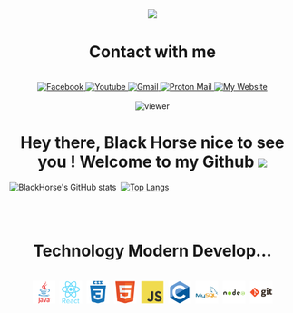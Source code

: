 <div id="header" align="center">
  <img src="https://cdn.dribbble.com/users/1292677/screenshots/6139167/media/fcf7fd0c619bb87706533079240915f3.gif" width="800vh"/>
</div>

<div align="center" id="badges">
  <h1>Contact with me</h1><br>
  <a target="_blank" href="https://www.facebook.com/BlackHorse.404">
    <img src="https://img.shields.io/badge/Facebook-blue?style=for-the-badge&logo=facebook&logoColor=white" alt="Facebook"/>
  </a>
  <a target="_blank" href="https://www.youtube.com/channel/UCaAad_2j9fKlznBhT2BhlHQ">
    <img src="https://img.shields.io/badge/YouTube-red?style=for-the-badge&logo=youtube&logoColor=white" alt="Youtube"/>
  </a>
  <a href="mailto:Phatlongtoan@gmail.com">
    <img src="https://img.shields.io/badge/Gmail-yellow?style=for-the-badge&logo=gmail&logoColor=white" alt="Gmail"/>
  </a>
  <a href="mailto:blackhorse4O4@protonmail.com">
    <img src="https://img.shields.io/badge/Proton Mail-blueviolet?style=for-the-badge&logo=protonmail&logoColor=white" alt="Proton Mail"/>
  </a>
  <a href="https://wowvita.shop/test/">
    <img src="https://img.shields.io/badge/Website-brightgreen?style=for-the-badge&logo=about.me&logoColor=black" alt="My Website"/>
  </a>
</div>
<!-- viewer -->
<br>
<div align="center">
  <img src="https://komarev.com/ghpvc/?username=BlackHorse404&style=flat-square&color=informational" alt="viewer"/>
</div>

<div align="center">
  <h1>
    Hey there, Black Horse nice to see you ! Welcome to my Github
    <img src="https://media.giphy.com/media/hvRJCLFzcasrR4ia7z/giphy.gif" width="30px"/>
  </h1>
</div>

![BlackHorse's GitHub stats](https://github-readme-stats.vercel.app/api?username=BlackHorse404&show_icons=true&theme=radical)&nbsp;
[![Top Langs](https://github-readme-stats.vercel.app/api/top-langs/?username=BlackHorse404&layout=compact&theme=radical)](https://github.com/anuraghazra/github-readme-stats)

<br><br>
<div align="center">
  <h1>Technology Modern Develop...</h1><br>
  <img src="https://github.com/devicons/devicon/blob/master/icons/java/java-original-wordmark.svg" title="Java" alt="Java" width="40" height="40"/>&nbsp;
  <img src="https://github.com/devicons/devicon/blob/master/icons/react/react-original-wordmark.svg" title="React" alt="React" width="40" height="40"/>&nbsp;
  <img src="https://github.com/devicons/devicon/blob/master/icons/css3/css3-plain-wordmark.svg"  title="CSS3" alt="CSS" width="40" height="40"/>&nbsp;
  <img src="https://github.com/devicons/devicon/blob/master/icons/html5/html5-original.svg" title="HTML5" alt="HTML" width="40" height="40"/>&nbsp;
  <img src="https://github.com/devicons/devicon/blob/master/icons/javascript/javascript-original.svg" title="JavaScript" alt="JavaScript" width="40" height="40"/>&nbsp;
  <img src="https://github.com/devicons/devicon/blob/master/icons/c/c-original.svg" title="NodeJS" alt="NodeJS" width="40" height="40"/>&nbsp;
  <img src="https://github.com/devicons/devicon/blob/master/icons/mysql/mysql-original-wordmark.svg" title="MySQL"  alt="MySQL" width="40" height="40"/>&nbsp;
  <img src="https://github.com/devicons/devicon/blob/master/icons/nodejs/nodejs-original-wordmark.svg" title="NodeJS" alt="NodeJS" width="40" height="40"/>&nbsp;
  <img src="https://github.com/devicons/devicon/blob/master/icons/git/git-original-wordmark.svg" title="Git" **alt="Git" width="40" height="40"/>
</div>
